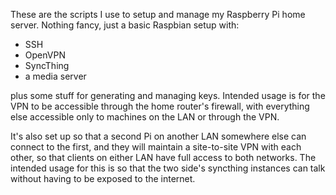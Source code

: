 These are the scripts I use to setup and manage my Raspberry Pi home server. Nothing fancy, just a basic Raspbian setup with:

- SSH
- OpenVPN
- SyncThing
- a media server

plus some stuff for generating and managing keys. Intended usage is for the VPN to be accessible through the home router's firewall, with everything else accessible only to machines on the LAN or through the VPN.

It's also set up so that a second Pi on another LAN somewhere else can connect to the first, and they will maintain a site-to-site VPN with each other, so that clients on either LAN have full access to both networks. The intended usage for this is so that the two side's syncthing instances can talk without having to be exposed to the internet.
